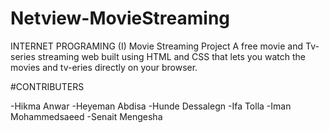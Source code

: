 # Netview-MovieStreaming

INTERNET PROGRAMING (I) Movie Streaming Project
A free movie and Tv-series streaming web built using HTML and CSS that lets you watch the movies and tv-eries directly on your browser.

#CONTRIBUTERS

-Hikma Anwar -Heyeman Abdisa -Hunde Dessalegn -Ifa Tolla -Iman Mohammedsaeed -Senait Mengesha
